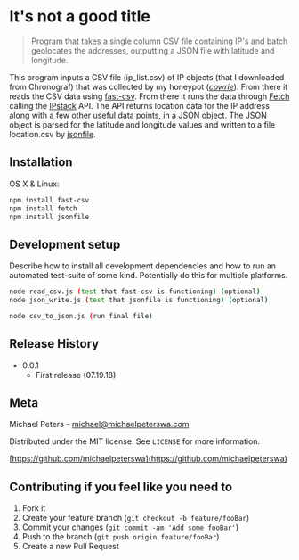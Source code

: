 # It's not a good title
> Program that takes a single column CSV file containing IP's and batch geolocates the addresses, outputting a JSON file with latitude and longitude.

This program inputs a CSV file (ip_list.csv) of IP objects (that I downloaded from Chronograf) that was collected by my honeypot (_[cowrie](https://github.com/micheloosterhof/cowrie)_). From there it reads the CSV data using [fast-csv](https://github.com/C2FO/fast-csv). From there it runs the data through [Fetch](https://www.npmjs.com/package/fetch) calling the [IPstack](https://ipstack.com/) API. The API returns location data for the IP address along with a few other useful data points, in a JSON object. The JSON object is parsed for the latitude and longitude values and written to a file location.csv by [jsonfile](https://github.com/jprichardson/node-jsonfile).

## Installation

OS X & Linux:

```sh
npm install fast-csv
npm install fetch
npm install jsonfile
```

## Development setup

Describe how to install all development dependencies and how to run an automated test-suite of some kind. Potentially do this for multiple platforms.

```sh
node read_csv.js (test that fast-csv is functioning) (optional)
node json_write.js (test that jsonfile is functioning) (optional)

node csv_to_json.js (run final file)
```

## Release History

* 0.0.1
    * First release (07.19.18)

## Meta

Michael Peters – michael@michaelpeterswa.com

Distributed under the MIT license. See ``LICENSE`` for more information.

[https://github.com/michaelpeterswa](https://github.com/michaelpeterswa)

## Contributing if you feel like you need to

1. Fork it
2. Create your feature branch (`git checkout -b feature/fooBar`)
3. Commit your changes (`git commit -am 'Add some fooBar'`)
4. Push to the branch (`git push origin feature/fooBar`)
5. Create a new Pull Request
